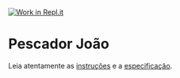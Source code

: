 [![Work in Repl.it](https://classroom.github.com/assets/work-in-replit-14baed9a392b3a25080506f3b7b6d57f295ec2978f6f33ec97e36a161684cbe9.svg)](https://classroom.github.com/online_ide?assignment_repo_id=3809305&assignment_repo_type=AssignmentRepo)
# Pescador João

Leia atentamente as [instruções](./instruções.md) e a [especificação](./especificação.md).
